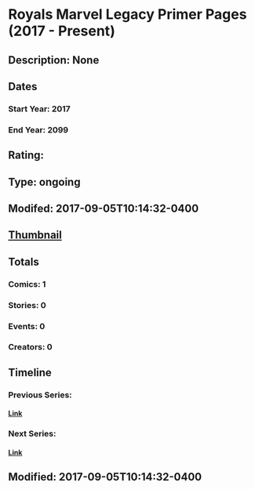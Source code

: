 # Royals Marvel Legacy Primer Pages (2017 - Present)
## Description: None
## Dates
### Start Year: 2017
### End Year: 2099
## Rating: 
## Type: ongoing
## Modifed: 2017-09-05T10:14:32-0400
## [Thumbnail](http://i.annihil.us/u/prod/marvel/i/mg/b/40/image_not_available.jpg)
## Totals
### Comics: 1
### Stories: 0
### Events: 0
### Creators: 0
## Timeline
### Previous Series: 
#### [Link]()
### Next Series: 
#### [Link]()
## Modified: 2017-09-05T10:14:32-0400